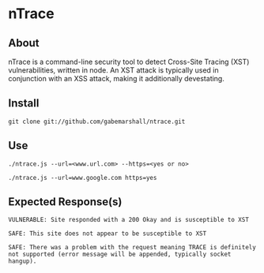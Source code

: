 nTrace
======

About
-------

nTrace is a command-line security tool to detect Cross-Site Tracing (XST) vulnerabilities, written in node. An XST attack is typically used in conjunction with an XSS attack, making it additionally devestating.

Install
-------



```
git clone git://github.com/gabemarshall/ntrace.git
```

Use
-------
```
./ntrace.js --url=<www.url.com> --https=<yes or no>

./ntrace.js --url=www.google.com https=yes
```

Expected Response(s)
-------
```
VULNERABLE: Site responded with a 200 Okay and is susceptible to XST
```
```
SAFE: This site does not appear to be susceptible to XST
```
```
SAFE: There was a problem with the request meaning TRACE is definitely not supported (error message will be appended, typically socket hangup).
```